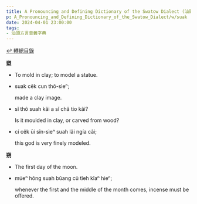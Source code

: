 ```yaml
---
title: A Pronouncing and Defining Dictionary of the Swatow Dialect (汕頭方言音義字典) / suak
p: A_Pronouncing_and_Defining_Dictionary_of_the_Swatow_Dialect/w/suak
date: 2024-04-01 23:00:00
tags: 
- 汕頭方言音義字典
---
```


[↩️ 轉總目錄](/A_Pronouncing_and_Defining_Dictionary_of_the_Swatow_Dialect)


**‬塑**
- To mold in clay; to model a statue.

- suak cêk cun thô-sìeⁿ;

  made a clay image.

- sĭ thô suah kâi a sĭ châ tio kâi?

  Is it moulded in clay, or carved from wood?

- cí cêk ūi sîn-sìeⁿ suah lâi ngía câi;

  this god is very finely modeled.

**‬朔**
- The first day of the moon.

- múeⁿ hông suah bŭang cū tîeh kîaⁿ hieⁿ;

  whenever the first and the middle of the month comes, incense must be offered.